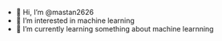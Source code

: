 - 👋 Hi, I’m @mastan2626
- 👀 I’m interested in machine learning
- 🌱 I’m currently learning something about machine learnning

<!---
mastan2626/mastan2626 is a ✨ special ✨ repository because its `README.md` (this file) appears on your GitHub profile.
You can click the Preview link to take a look at your changes.
--->
